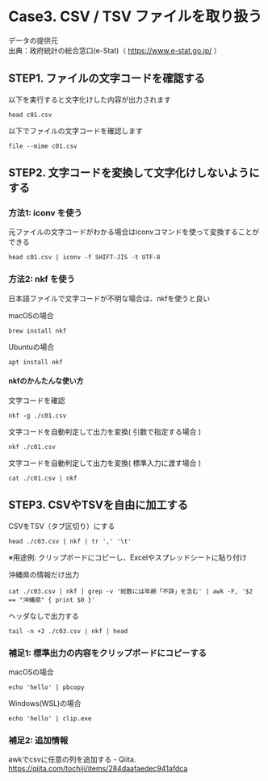 # Case3. CSV / TSV ファイルを取り扱う 

データの提供元  
出典：政府統計の総合窓口(e-Stat)（ https://www.e-stat.go.jp/ ）

## STEP1. ファイルの文字コードを確認する
以下を実行すると文字化けした内容が出力されます
```
head c01.csv
```

以下でファイルの文字コードを確認します
```
file --mime c01.csv
```

## STEP2. 文字コードを変換して文字化けしないようにする
### 方法1: iconv を使う
元ファイルの文字コードがわかる場合はiconvコマンドを使って変換することができる
```
head c01.csv | iconv -f SHIFT-JIS -t UTF-8
```

### 方法2: nkf を使う
日本語ファイルで文字コードが不明な場合は、nkfを使うと良い

macOSの場合
```
brew install nkf
```

Ubuntuの場合
```
apt install nkf
```

#### nkfのかんたんな使い方
文字コードを確認
```
nkf -g ./c01.csv
```

文字コードを自動判定して出力を変換( 引数で指定する場合 )
```
nkf ./c01.csv
```

文字コードを自動判定して出力を変換( 標準入力に渡す場合 )
```
cat ./c01.csv | nkf
```


## STEP3. CSVやTSVを自由に加工する

CSVをTSV（タブ区切り）にする
```
head ./c03.csv | nkf | tr ',' '\t'
```
※用途例: クリップボードにコピーし、Excelやスプレッドシートに貼り付け


沖縄県の情報だけ出力
```
cat ./c03.csv | nkf | grep -v '総数には年齢「不詳」を含む' | awk -F, '$2 == "沖縄県" { print $0 }'
```

ヘッダなしで出力する
```
tail -n +2 ./c03.csv | nkf | head
```

### 補足1: 標準出力の内容をクリップボードにコピーする
macOSの場合
```
echo 'hello' | pbcopy
```

Windows(WSL)の場合
```
echo 'hello' | clip.exe
```

### 補足2: 追加情報
awkでcsvに任意の列を追加する - Qiita.  
https://qiita.com/tochiji/items/284daafaedec941afdca
